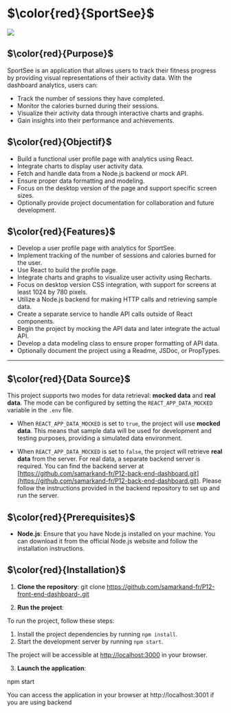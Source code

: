 # $\color{red}{SportSee}$

  

![](./p12-front-end-dashboard/src/assets/dashbord.png)

## $\color{red}{Purpose}$

SportSee is an application that allows users to track their fitness progress by providing visual representations of their activity data. With the dashboard analytics, users can:

-   Track the number of sessions they have completed.
-   Monitor the calories burned during their sessions.
-   Visualize their activity data through interactive charts and graphs.
-   Gain insights into their performance and achievements.

  
  

## $\color{red}{Objectif}$

  

-   Build a functional user profile page with analytics using React.
-   Integrate charts to display user activity data.
-   Fetch and handle data from a Node.js backend or mock API.
-   Ensure proper data formatting and modeling.
-   Focus on the desktop version of the page and support specific screen sizes.
-   Optionally provide project documentation for collaboration and future development.

  

## $\color{red}{Features}$

  -   Develop a user profile page with analytics for SportSee.
-   Implement tracking of the number of sessions and calories burned for the user.
-   Use React to build the profile page.
-   Integrate charts and graphs to visualize user activity using Recharts.
-   Focus on desktop version CSS integration, with support for screens at least 1024 by 780 pixels.
-   Utilize a Node.js backend for making HTTP calls and retrieving sample data.
-   Create a separate service to handle API calls outside of React components.
-   Begin the project by mocking the API data and later integrate the actual API.
-   Develop a data modeling class to ensure proper formatting of API data.
-   Optionally document the project using a Readme, JSDoc, or PropTypes.



----------
## $\color{red}{Data Source}$

This project supports two modes for data retrieval: **mocked data** and **real data**. The mode can be configured by setting the `REACT_APP_DATA_MOCKED` variable in the `.env` file.

-   When `REACT_APP_DATA_MOCKED` is set to `true`, the project will use **mocked data**. This means that sample data will be used for development and testing purposes, providing a simulated data environment.
    
-   When `REACT_APP_DATA_MOCKED` is set to `false`, the project will retrieve **real data** from the server. For real data, a separate backend server is required. You can find the backend server at [https://github.com/samarkand-fr/P12-back-end-dashboard.git](https://github.com/samarkand-fr/P12-back-end-dashboard.git). Please follow the instructions provided in the backend repository to set up and run the server.
  

## $\color{red}{Prerequisites}$

*  **Node.js**: Ensure that you have Node.js installed on your machine. You can download it from the official Node.js website and follow the installation instructions.

  

## $\color{red}{Installation}$

  

1.  **Clone the repository**:
git clone https://github.com/samarkand-fr/P12-front-end-dashboard-.git

2.  **Run the project**:

To run the project, follow these steps:

1.  Install the project dependencies by running `npm install`.
2.  Start the development server by running `npm start`.

The project will be accessible at [http://localhost:3000](http://localhost:3000/) in your browser.
  

3.  **Launch the application**:

  npm start

  

You can access the application in your browser at http://localhost:3001 if you are using backend